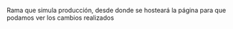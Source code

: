 Rama que simula producción, desde donde se hosteará la página para que podamos ver los cambios realizados